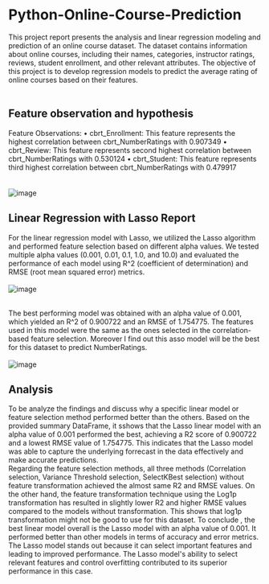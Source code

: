 # Python-Online-Course-Prediction
This project report presents the analysis and linear regression modeling and prediction of an online course dataset. The dataset contains information about online courses, including their names, categories, instructor ratings, reviews, student enrollment, and other relevant attributes. The objective of this project is to develop regression models to predict the average rating of online courses based on their features. <br><br>
## Feature observation and hypothesis 

Feature Observations:
•	cbrt_Enrollment: This feature represents the highest correlation between cbrt_NumberRatings with 0.907349
•	cbrt_Review: This feature represents second highest correlation between cbrt_NumberRatings with 0.530124
•	cbrt_Student: This feature represents third highest correlation between cbrt_NumberRatings with 0.479917
<br><br><br>
![image](https://github.com/fdurmaz1/SQL_Company_project/assets/133916817/71305d69-f296-428f-b089-4d234499a1f9)

## Linear Regression with Lasso Report 

For the linear regression model with Lasso, we utilized the Lasso algorithm and performed feature selection based on different alpha values. We tested multiple alpha values (0.001, 0.01, 0.1, 1.0, and 10.0) and evaluated the performance of each model using R^2 (coefficient of determination) and RMSE (root mean squared error) metrics.
<br><br>
![image](https://github.com/fdurmaz1/SQL_Company_project/assets/133916817/d8975598-8e30-4f02-bc97-168d7c39fcaa)
<br><br>

The best performing model was obtained with an alpha value of 0.001, which yielded an R^2 of 0.900722  and an RMSE of 1.754775. The features used in this model were the same as the ones selected in the correlation-based feature selection. Moreover I find out this asso model will be the best for this dataset to predict NumberRatings. 
<br><br>
![image](https://github.com/fdurmaz1/SQL_Company_project/assets/133916817/16ab115c-2976-4464-80f8-2eae08c03c9c)
## Analysis 

To be analyze the findings and discuss why a specific linear model or feature selection method performed better than the others.
Based on the provided summary DataFrame, it sshows that the Lasso linear model with an alpha value of 0.001 performed the best, achieving a R2 score of 0.900722 and a lowest RMSE value of 1.754775. This indicates that the Lasso model was able to capture the underlying forrecast in the data effectively and make accurate predictions.<br>
Regarding the feature selection methods, all three methods (Correlation selection, Variance Threshold selection, SelectKBest selection) without feature transformation achieved the almost same R2 and RMSE values.
On the other hand, the feature transformation technique using the Log1p transformation has resulted in slightly lower R2 and higher RMSE values compared to the models without transformation. This shows that log1p transformation might not be good to use for this dataset.
To conclude , the best linear model overall is the Lasso model with an alpha value of 0.001. It performed better than other models in terms of accuracy and error metrics. The Lasso model stands out because it can select important features and leading to improved performance. The Lasso model's ability to select relevant features and control overfitting contributed to its superior performance in this case.
